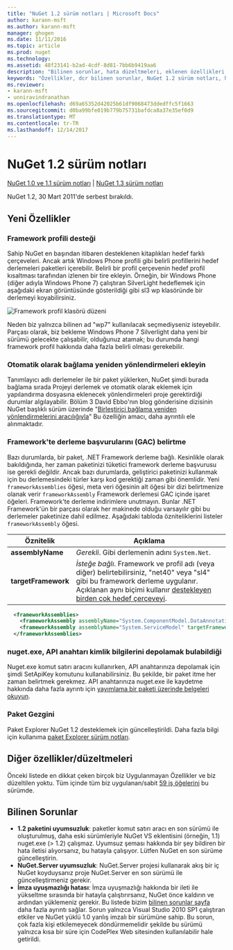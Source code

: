 ```yaml
---
title: "NuGet 1.2 sürüm notları | Microsoft Docs"
author: karann-msft
ms.author: karann-msft
manager: ghogen
ms.date: 11/11/2016
ms.topic: article
ms.prod: nuget
ms.technology: 
ms.assetid: 48f23141-b2ad-4cdf-8d81-7bb6b9419aa6
description: "Bilinen sorunlar, hata düzeltmeleri, eklenen özellikleri ve dcr dahil olmak üzere NuGet 1.2 için sürüm notları."
keywords: "Özellikler, dcr bilinen sorunlar, NuGet 1.2 sürüm notları, hata düzeltmeleri eklendi"
ms.reviewer:
- karann-msft
- unniravindranathan
ms.openlocfilehash: d69a65352d42025b61df9068473ddedffc5f1663
ms.sourcegitcommit: d0ba99bfe019b779b75731bafdca8a37e35ef0d9
ms.translationtype: MT
ms.contentlocale: tr-TR
ms.lasthandoff: 12/14/2017
---
```

# <a name="nuget-12-release-notes"></a>NuGet 1.2 sürüm notları

[NuGet 1.0 ve 1.1 sürüm notları](../release-notes/nuget-1.1.md) | [NuGet 1.3 sürüm notları](../release-notes/nuget-1.3.md)

NuGet 1.2, 30 Mart 2011'de serbest bırakıldı.

## <a name="new-features"></a>Yeni Özellikler

### <a name="framework-profile-support"></a>Framework profili desteği

Sahip NuGet en başından itibaren desteklenen kitaplıkları hedef farklı çerçeveleri. Ancak artık Windows Phone profili gibi belirli profillerini hedef derlemeleri paketleri içerebilir. Belirli bir profil çerçevenin hedef profil kısaltması tarafından izlenen bir tire ekleyin. Örneğin, bir Windows Phone (diğer adıyla Windows Phone 7) çalıştıran SilverLight hedeflemek için aşağıdaki ekran görüntüsünde gösterildiği gibi sl3 wp klasöründe bir derlemeyi koyabilirsiniz.

![Framework profil klasörü düzeni](./media/framework-profile-support.png)

Neden biz yalnızca bilinen ad "wp7" kullanılacak seçmediyseniz isteyebilir. Parçası olarak, biz bekleme Windows Phone 7 Silverlight daha yeni bir sürümü gelecekte çalışabilir, olduğunuz atamak; bu durumda hangi framework profil hakkında daha fazla belirli olması gerekebilir.

### <a name="automatically-add-binding-redirects"></a>Otomatik olarak bağlama yeniden yönlendirmeleri ekleyin

Tanımlayıcı adlı derlemeler ile bir paket yüklerken, NuGet şimdi burada bağlama sırada Projeyi derlemek ve otomatik olarak eklemek için yapılandırma dosyasına eklenecek yönlendirmeleri proje gerektirdiği durumlar algılayabilir. Bölüm 3 David Ebbo'nın blog gönderisine dizisinin NuGet başlıklı sürüm üzerinde "[Birleştirici bağlama yeniden yönlendirmelerini aracılığıyla](http://blog.davidebbo.com/2011/01/nuget-versioning-part-3-unification-via.html)" Bu özelliğin amacı, daha ayrıntılı ele alınmaktadır.

<a name="framework-assembly-refs"></a>

### <a name="specifying-framework-assembly-references-gac"></a>Framework'te derleme başvurularını (GAC) belirtme

Bazı durumlarda, bir paket, .NET Framework derleme bağlı. Kesinlikle olarak bakıldığında, her zaman paketinizi tüketici framework derleme başvurusu ise gerekli değildir. Ancak bazı durumlarda, geliştirici paketinizi kullanmak için bu derlemesindeki türler karşı kod gerektiği zaman gibi önemlidir. Yeni `frameworkAssemblies` öğesi, meta veri öğesinin alt öğesi bir dizi belirtmenize olanak verir `frameworkAssembly` Framework derlemesi GAC içinde işaret öğeleri. Framework'te derleme indirimlere unutmayın.
Bunlar .NET Framework'ün bir parçası olarak her makinede olduğu varsayılır gibi bu derlemeler paketinize dahil edilmez. Aşağıdaki tabloda özniteliklerini listeler `frameworkAssembly` öğesi.


|Öznitelik |Açıklama|
|----------------|-----------|
|**assemblyName**|*Gerekli*. Gibi derlemenin adını `System.Net`.|
|**targetFramework**|*İsteğe bağlı*. Framework ve profil adı (veya diğer) belirtebilirsiniz, "net40" veya "sl4" gibi bu framework derleme uygulanır. Açıklanan aynı biçimi kullanır [destekleyen birden çok hedef çerçeveyi](../create-packages/supporting-multiple-target-frameworks.md).|

```xml
  <frameworkAssemblies>
    <frameworkAssembly assemblyName="System.ComponentModel.DataAnnotations" targetFramework="net40" />
    <frameworkAssembly assemblyName="System.ServiceModel" targetFramework="net40" />
  </frameworkAssemblies>
```

### <a name="nugetexe-now-is-able-to-store-api-key-credentials"></a>nuget.exe, API anahtarı kimlik bilgilerini depolamak bulabildiği

Nuget.exe komut satırı aracını kullanırken, API anahtarınıza depolamak için şimdi SetApiKey komutunu kullanabilirsiniz. Bu şekilde, bir paket itme her zaman belirtmek gerekmez. API anahtarınıza nuget.exe ile kaydetme hakkında daha fazla ayrıntı için [yayımlama bir paketi üzerinde belgeleri okuyun](../create-packages/publish-a-package.md).

### <a name="package-explorer"></a>Paket Gezgini
Paket Explorer NuGet 1.2 desteklemek için güncelleştirildi. Daha fazla bilgi için kullanıma [paket Explorer sürüm notları](http://nuget.codeplex.com/wikipage?title=New%20features%20in%20NuGet%20Package%20Explorer%201.0).

## <a name="other-featuresfixes"></a>Diğer özellikler/düzeltmeleri

Önceki listede en dikkat çeken birçok biz Uygulanmayan Özellikler ve biz düzeltilen yoktu. Tüm içinde tüm biz uygulanan/sabit [59 iş öğelerini](http://nuget.codeplex.com/workitem/list/advanced?keyword=&status=All&type=All&priority=All&release=NuGet%201.2&assignedTo=All&component=All&sortField=Votes&sortDirection=Descending&page=0) bu sürümde.

## <a name="known-issues"></a>Bilinen Sorunlar

* **1.2 paketini uyumsuzluk**: paketler komut satırı aracı en son sürümü ile oluşturulmuş, daha eski sürümleriyle NuGet VS eklentisini (örneğin, 1.1) nuget.exe (> 1.2) çalışmaz. Uyumsuz şeması hakkında bir şey bildiren bir hata iletisi alıyorsanız, bu hatayla çalışıyor. Lütfen NuGet en son sürüme güncelleştirin.
* **NuGet.Server uyumsuzluk**: NuGet.Server projesi kullanarak akış bir iç NuGet koyduysanız proje NuGet.Server en son sürümü ile güncelleştirmeniz gerekir.
* **İmza uyuşmazlığı hatası**: İmza uyuşmazlığı hakkında bir ileti ile yükseltme sırasında bir hatayla çalıştırırsanız, NuGet önce kaldırın ve ardından yüklemeniz gerekir. Bu listede bizim [bilinen sorunlar sayfa](../release-notes/Known-Issues.md) daha fazla ayrıntı sağlar. Sorun yalnızca Visual Studio 2010 SP1 çalıştıran etkiler ve NuGet yüklü 1.0 yanlış imzalı bir sürümüne sahip. Bu sorun, çok fazla kişi etkilemeyecek döndürmemelidir şekilde bu sürümü yalnızca kısa bir süre için CodePlex Web sitesinden kullanılabilir hale getirildi.